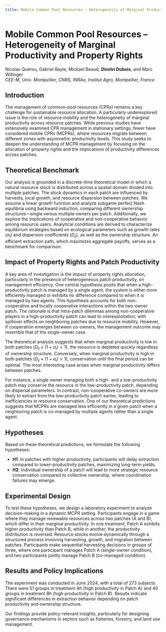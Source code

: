 ```yaml
---
title: Mobile Common Pool Resources – Heterogeneity of Marginal Productivity and Property Rights
---
```


# Mobile Common Pool Resources – Heterogeneity of Marginal Productivity and Property Rights

Nicolas Quérou, Gabriel Bayle, Mickael Beaud, **Dimitri Dubois**, and Marc Willinger  
*CEE-M, Univ. Montpellier, CNRS, INRAe, Institut Agro, Montpellier, France*  

## Introduction

The management of common-pool resources (CPRs) remains a key challenge for sustainable resource allocation. A particularly underexplored issue is the role of resource mobility and the heterogeneity of marginal productivity across resource patches. While previous studies have extensively examined CPR management in stationary settings, fewer have considered mobile CPRs (MCPRs), where resources migrate between different zones with asymmetric productivity levels. This study seeks to deepen the understanding of MCPR management by focusing on the allocation of property rights and the implications of productivity differences across patches.  

## Theoretical Benchmark

Our analysis is grounded in a discrete-time theoretical model in which a natural resource stock is distributed across a spatial domain divided into multiple patches. The stock dynamics in each patch are influenced by harvests, local growth, and resource dispersion between patches. We assume a linear growth function and analyze subgame perfect Nash equilibria using backward induction, comparing different ownership structures—single versus multiple owners per patch. Additionally, we explore the implications of cooperative and non-cooperative behavior among resource users. Analytical conditions are derived to characterize equilibrium strategies based on ecological parameters such as growth rates ($\alpha_i$) and dispersion coefficients ($D_{ij}$), as well as the ownership structure. An efficient extraction path, which maximizes aggregate payoffs, serves as a benchmark for comparison.  

## Impact of Property Rights and Patch Productivity

A key area of investigation is the impact of property rights allocation, particularly in the presence of heterogeneous patch productivity, on management efficiency. One central hypothesis posits that when a high-productivity patch is managed by a single agent, the system is either more efficiently managed or exhibits no difference compared to when it is managed by two agents. This hypothesis accounts for both non-cooperative and locally cooperative interactions within the two-owner patch. The rationale is that intra-patch dilemmas among non-cooperative players in a high-productivity patch can lead to overexploitation, with spillover effects on neighboring patches due to resource mobility. However, if cooperation emerges between co-owners, the management outcome may resemble that of the single-owner case.  

The theoretical analysis suggests that when marginal productivity is low in both patches ($D_{ii} \times (1 + \alpha_i) < 1$), the resource is depleted quickly regardless of ownership structure. Conversely, when marginal productivity is high in both patches ($D_{ii} \times (1 + \alpha_i) > 1$), conservation until the final period can be optimal. The most interesting case arises when marginal productivity differs between patches.  

For instance, a single owner managing both a high- and a low-productivity patch may conserve the resource in the low-productivity patch, depending on dispersal parameters. In contrast, non-cooperative co-owners are more likely to extract from the low-productivity patch earlier, leading to inefficiencies in resource conservation. One of our theoretical predictions suggests that MCPRs are managed less efficiently in a given patch when a neighboring patch is co-managed by multiple agents rather than a single agent.  

## Hypotheses

Based on these theoretical predictions, we formulate the following hypotheses:  

- **H1**: In patches with higher productivity, participants will delay extraction compared to lower-productivity patches, maximizing long-term yields.  
- **H2**: Individual ownership of a patch will lead to more strategic resource conservation compared to collective ownership, where coordination failures may emerge.  

## Experimental Design

To test these hypotheses, we design a laboratory experiment to analyze decision-making in a dynamic MCPR setting. Participants engage in a game where they manage renewable resources across two patches (A and B), which differ in their marginal productivity. In one treatment, Patch A exhibits higher productivity than Patch B, while in another, the productivity distribution is reversed. Resource stocks evolve dynamically through a structured process involving harvesting, growth, and migration between patches. Participants make sequential harvesting decisions in groups of three, where one participant manages Patch A (single-owner condition), and two participants jointly manage Patch B (co-managed condition).  

## Results and Policy Implications

The experiment was conducted in June 2024, with a total of 273 subjects. There were 51 groups in treatment *Ah* (high productivity in Patch A) and 40 groups in treatment *Bh* (high productivity in Patch B). Results indicate significant differences in extraction behavior depending on patch productivity and ownership structure.  

Our findings provide policy-relevant insights, particularly for designing governance mechanisms in sectors such as fisheries, forestry, and land use management.


